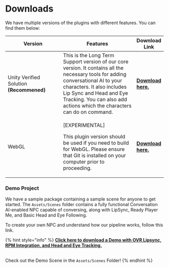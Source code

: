 # Downloads

We have multiple versions of the plugins with different features. You can find them below:

<table><thead><tr><th width="211">Version</th><th width="325">Features</th><th>Download Link</th></tr></thead><tbody><tr><td>Unity Verified Solution<br><strong>(Recommened)</strong></td><td>This is the Long Term Support version of our core version. It contains all the necessary tools for adding conversational AI to your characters. It also includes Lip Sync and Head and Eye Tracking. You can also add actions which the characters can do on command.</td><td><a href="https://assetstore.unity.com/packages/tools/ai/npc-ai-dialog-actions-and-general-intelligence-by-convai-235621"><strong>Download here.</strong></a></td></tr><tr><td>WebGL</td><td><p>[EXPERIMENTAL]</p><p>This plugin version should be used if you need to build for WebGL. Please ensure that Git is installed on your computer prior to proceeding.</p></td><td><a href="https://drive.google.com/file/d/1pFiogPV41rOqWdDkCY82qcqrAlbo-Z3N/view?usp=sharing"><strong>Download here.</strong></a></td></tr></tbody></table>

### Demo Project

We have a sample package containing a sample scene for anyone to get started. The `Assets/Scenes` folder contains a fully functional Conversation AI-enabled NPC capable of conversing, along with LipSync, Ready Player Me, and Basic Head and Eye Following.

To create your own NPC and understand how our pipeline works, follow this link.

{% hint style="info" %}
[**Click here to download a Demo with OVR Lipsync, RPM Integration, and Head and Eye Tracking.**](https://drive.google.com/file/d/1Y9hfv3SCtJtxJ-e3hSiDEtW1gdMLLIDo/view?usp=share\_link)

\
Check out the Demo Scene in the `Assets/Scenes` Folder!
{% endhint %}
